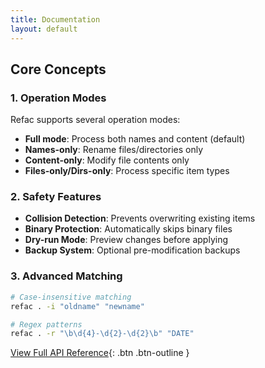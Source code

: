 ```yaml
---
title: Documentation
layout: default
---
```


## Core Concepts

### 1. Operation Modes
Refac supports several operation modes:
- **Full mode**: Process both names and content (default)
- **Names-only**: Rename files/directories only
- **Content-only**: Modify file contents only
- **Files-only/Dirs-only**: Process specific item types

### 2. Safety Features
- **Collision Detection**: Prevents overwriting existing items
- **Binary Protection**: Automatically skips binary files
- **Dry-run Mode**: Preview changes before applying
- **Backup System**: Optional pre-modification backups

### 3. Advanced Matching
```bash
# Case-insensitive matching
refac . -i "oldname" "newname"

# Regex patterns
refac . -r "\b\d{4}-\d{2}-\d{2}\b" "DATE"
```

[View Full API Reference](/usage){: .btn .btn-outline }